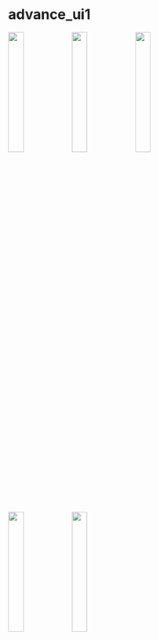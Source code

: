 # advance_ui1

<img src = "https://github.com/user-attachments/assets/d597ff5e-484c-4129-ae24-a3ce4e4f6cb6"  height = 25%  width = 25%>
<img src = "https://github.com/user-attachments/assets/9c1eb270-76d6-4c48-9506-a3891dc37a51"  height = 25%  width = 25%>

<img src = "https://github.com/user-attachments/assets/4f2cde96-c004-49b9-b365-e8ae67783d21"  height = 25%  width = 25%>
<img src = "https://github.com/user-attachments/assets/1618a49e-1dc4-406c-87f5-be33e18c0104"  height = 25%  width = 25%>
<img src = "https://github.com/user-attachments/assets/b6c5814c-ed20-4546-8fa9-2e7a586f0a7a"  height = 25%  width = 25%>


